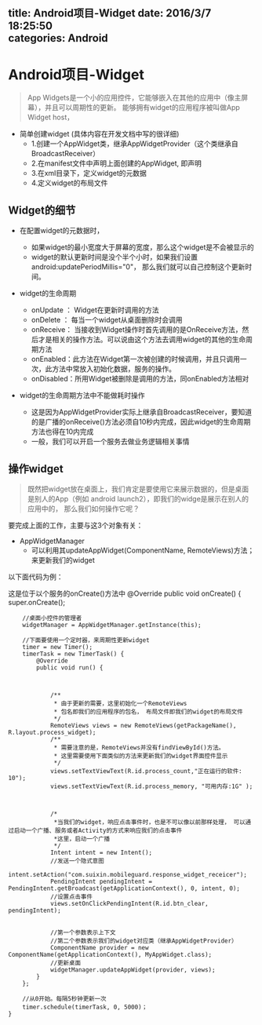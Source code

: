 title: Android项目-Widget
date: 2016/3/7 18:25:50   
categories: Android
---

# Android项目-Widget #

> App Widgets是一个小的应用控件，它能够嵌入在其他的应用中（像主屏幕），并且可以周期性的更新。
> 能够拥有widget的应用程序被叫做App Widget host，
	

- 简单创建widget  (具体内容在开发文档中写的很详细)
	- 1.创建一个AppWidget类，继承AppWidgetProvider（这个类继承自BroadcastReceiver）
	- 2.在manifest文件中声明上面创建的AppWidget, 即声明<receiver/>
	- 3.在xml目录下，定义widget的元数据
	- 4.定义widget的布局文件

## Widget的细节 ##

- 在配置widget的元数据时， 
	- 如果widget的最小宽度大于屏幕的宽度，那么这个widget是不会被显示的
	- widget的默认更新时间是没个半个小时，如果我们设置android:updatePeriodMillis="0"， 那么我们就可以自己控制这个更新时间。
- widget的生命周期
	- onUpdate ： Widget在更新时调用的方法
	- onDelete ： 每当一个widget从桌面删除时会调用
	- onReceive： 当接收到Widget操作时首先调用的是OnReceive方法，然后才是相关的操作方法。可以说由这个方法去调用widget的其他的生命周期方法
	- onEnabled：此方法在Widget第一次被创建的时候调用，并且只调用一次，此方法中常放入初始化数据，服务的操作。
	- onDisabled：所用Widget被删除是调用的方法，同onEnabled方法相对

- widget的生命周期方法中不能做耗时操作
	- 这是因为AppWidgetProvider实际上继承自BroadcastReceiver，要知道的是广播的onReceive()方法必须自10秒内完成，因此widget的生命周期方法也得在10内完成
	- 一般，我们可以开启一个服务去做业务逻辑相关事情

## 操作widget ##
> 既然把widget放在桌面上，我们肯定是要使用它来展示数据的，但是桌面是别人的App（例如 android launch2），即我们的widge是展示在别人的应用中的，
> 那么我们如何操作它呢？

要完成上面的工作，主要与这3个对象有关：

- AppWidgetManager
	- 可以利用其updateAppWidget(ComponentName, RemoteViews)方法；来更新我们的widget



以下面代码为例：

这是位于以个服务的onCreate()方法中
	@Override
	public void onCreate() {
		super.onCreate();
		
		//桌面小控件的管理者	
		widgetManager = AppWidgetManager.getInstance(this);
		
		//下面要使用一个定时器，来周期性更新widget
		timer = new Timer();
		timerTask = new TimerTask() {		
			@Override
			public void run() {
				


				/**
				 * 由于更新的需要，这里初始化一个RemoteViews
				 * 包名即我们的应用程序的包名， 布局文件即我们的widget的布局文件
				 */
				RemoteViews views = new RemoteViews(getPackageName(), R.layout.process_widget);
				/**
				 * 需要注意的是，RemoteViews并没有findViewById()方法。
				 * 这里需要使用下面类似的方法来更新我们的widget界面控件显示
				 */
				views.setTextViewText(R.id.process_count,"正在运行的软件: 10"); 
				views.setTextViewText(R.id.process_memory, "可用内存:1G" );


				
				/*
				 *当我们的widget，响应点击事件时，也是不可以像以前那样处理， 可以通过启动一个广播、服务或者Activity的方式来响应我们的点击事件
				 *这里，启动一个广播
				 */
				Intent intent = new Intent();	
				//发送一个隐式意图
				intent.setAction("com.suixin.mobileguard.response_widget_receicer");	
				PendingIntent pendingIntent = PendingIntent.getBroadcast(getApplicationContext(), 0, intent, 0);
				//设置点击事件
				views.setOnClickPendingIntent(R.id.btn_clear, pendingIntent);

				
				//第一个参数表示上下文
				//第二个参数表示我们的widget对应类（继承AppWidgetProvider）
				ComponentName provider = new ComponentName(getApplicationContext(), MyAppWidget.class);
				//更新桌面
				widgetManager.updateAppWidget(provider, views);			
			}
		};

		//从0开始。每隔5秒钟更新一次
		timer.schedule(timerTask, 0, 5000)；	
	}


	
